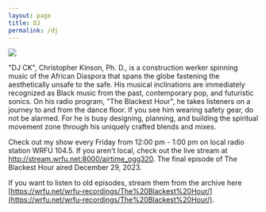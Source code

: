 ```yaml
---
layout: page
title: DJ
permalink: /dj
---
```


![](https://github.com/kinson2/kinson2.github.io/raw/gh-pages/assets/img/dj-ck-art05.png)

"DJ CK", Christopher Kinson, Ph. D., is a construction werker spinning music of the African Diaspora that spans the globe fastening the aesthetically unsafe to the safe. His musical inclinations are immediately recognized as Black music from the past, contemporary pop, and futuristic sonics. On his radio program, "The Blackest Hour", he takes listeners on a journey to and from the dance floor. If you see him wearing safety gear, do not be alarmed. For he is busy designing, planning, and building the spiritual movement zone through his uniquely crafted blends and mixes.

Check out my show every Friday from 12:00 pm - 1:00 pm on local radio station WRFU 104.5. If you aren't local, check out the live stream at <a href="http://stream.wrfu.net:8000/airtime_ogg320">http://stream.wrfu.net:8000/airtime_ogg320</a>. The final episode of The Blackest Hour aired December 29, 2023.

If you want to listen to old episodes, stream them from the archive here [https://wrfu.net/wrfu-recordings/The%20Blackest%20Hour/](https://wrfu.net/wrfu-recordings/The%20Blackest%20Hour/).
